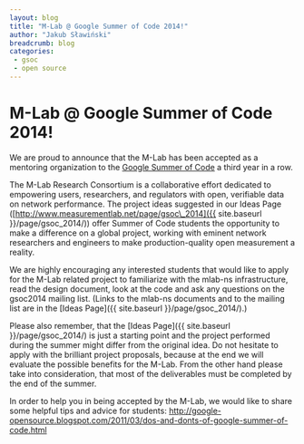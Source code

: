 ```yaml
---
layout: blog
title: "M-Lab @ Google Summer of Code 2014!"
author: "Jakub Sławiński"
breadcrumb: blog
categories: 
 - gsoc
 - open source
---
```


# M-Lab @ Google Summer of Code 2014!

We are proud to announce that the M-Lab has been accepted as a mentoring organization to the [Google Summer of Code](https://www.google-melange.com/gsoc/homepage/google/gsoc2014) a third year in a row.

<!--more-->

The M-Lab Research Consortium is a collaborative effort dedicated to empowering users, researchers, and regulators with open, verifiable data on network performance. The project ideas suggested in our Ideas Page ([http://www.measurementlab.net/page/gsoc\_2014]({{ site.baseurl }}/page/gsoc_2014/)) offer Summer of Code students the opportunity to make a difference on a global project, working with eminent network researchers and engineers to make production-quality open measurement a reality.

We are highly encouraging any interested students that would like to apply for the M-Lab related project to familiarize with the mlab-ns infrastructure, read the design document, look at the code and ask any questions on the gsoc2014 mailing list. (Links to the mlab-ns documents and to the mailing list are in the [Ideas Page]({{ site.baseurl }}/page/gsoc_2014/).)

Please also remember, that the [Ideas Page]({{ site.baseurl }}/page/gsoc_2014/) is just a starting point and the project performed during the summer might differ from the original idea. Do not hesitate to apply with the brilliant project proposals, because at the end we will evaluate the possible benefits for the M-Lab. From the other hand please take into consideration, that most of the deliverables must be completed by the end of the summer.

In order to help you in being accepted by the M-Lab, we would like to share some helpful tips and advice for students: <http://google-opensource.blogspot.com/2011/03/dos-and-donts-of-google-summer-of-code.html>
